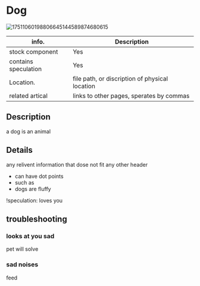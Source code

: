 # Dog

![17511060198806645144589874680615](https://github.com/user-attachments/assets/6aadc37d-fc0f-4dbf-8b16-93873bfb42c2)

| info.           | Description |
| --------------- | ----------- |
| stock component | Yes         |
| contains speculation | Yes   |
| Location.       | file path, or discription of physical location        |
| related artical | links to other pages, sperates by commas |

## Description

a dog is an animal 

## Details

any relivent information that dose not fit any other header

- can have dot points
- such as
- dogs are fluffy

!speculation: loves you

## troubleshooting

### looks at you sad
pet will solve
### sad noises
feed
